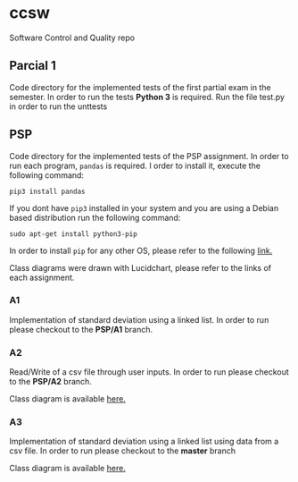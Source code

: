 # ccsw
Software Control and Quality repo

## Parcial 1
Code directory for the implemented tests of the first partial exam in the semester.
In order to run the tests <b>Python 3</b> is required. Run the file test.py in order to run the unttests

## PSP

Code directory for the implemented tests of the PSP assignment. In order to run each program, ```pandas``` is required. I order to install it, execute the following command:

    pip3 install pandas

If you dont have ```pip3``` installed in your system and you are using a Debian based distribution run the following command:

    sudo apt-get install python3-pip

In order to install ```pip``` for any other OS, please refer to the following [link.](https://pip.pypa.io/en/stable/installing/)

Class diagrams were drawn with Lucidchart, please refer to the links of each assignment.

### A1 

Implementation of standard deviation using a linked list. In order to run please checkout to the **PSP/A1** branch.

### A2 
Read/Write of a csv file through user inputs. In order to run please checkout to the **PSP/A2** branch.

Class diagram is available [here.](https://www.lucidchart.com/invitations/accept/91f49a45-eb43-4d72-95ab-37637dcb7fc7)


### A3
Implementation of standard deviation using a linked list using data from a csv file. In order to run please checkout to the **master** branch

Class diagram is available [here.](https://www.lucidchart.com/invitations/accept/4f114a74-438d-43cc-b3b8-c0ee99f28dee)